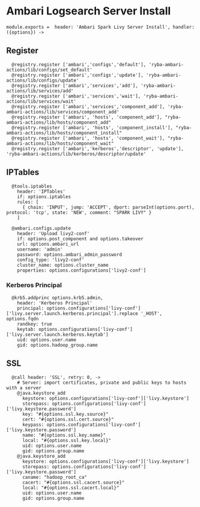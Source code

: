 

# Ambari Logsearch Server Install

    module.exports =  header: 'Ambari Spark Livy Server Install', handler: ({options}) ->
      
## Register

      @registry.register ['ambari','configs','default'], 'ryba-ambari-actions/lib/configs/set_default'
      @registry.register ['ambari','configs','update'], 'ryba-ambari-actions/lib/configs/update'
      @registry.register ['ambari','services','add'], 'ryba-ambari-actions/lib/services/add'
      @registry.register ['ambari','services','wait'], 'ryba-ambari-actions/lib/services/wait'
      @registry.register ['ambari','services','component_add'], 'ryba-ambari-actions/lib/services/component_add'
      @registry.register ['ambari', 'hosts', 'component_add'], "ryba-ambari-actions/lib/hosts/component_add"
      @registry.register ['ambari', 'hosts', 'component_install'], "ryba-ambari-actions/lib/hosts/component_install"
      @registry.register ['ambari', 'hosts', 'component_wait'], "ryba-ambari-actions/lib/hosts/component_wait"
      @registry.register ['ambari','kerberos','descriptor', 'update'], 'ryba-ambari-actions/lib/kerberos/descriptor/update'

## IPTables

      @tools.iptables
        header: 'IPTables'
        if: options.iptables
        rules: [
          { chain: 'INPUT', jump: 'ACCEPT', dport: parseInt(options.port), protocol: 'tcp', state: 'NEW', comment: "SPARK LIVY" }
        ]

      @ambari.configs.update
        header: 'Upload livy2-conf'
        if: options.post_component and options.takeover
        url: options.ambari_url
        username: 'admin'
        password: options.ambari_admin_password
        config_type: 'livy2-conf'
        cluster_name: options.cluster_name
        properties: options.configurations['livy2-conf']

### Kerberos Principal

      @krb5.addprinc options.krb5.admin,
        header: 'Kerberos Principal'
        principal: options.configurations['livy-conf']['livy.server.launch.kerberos.principal'].replace '_HOST', options.fqdn
        randkey: true
        keytab: options.configurations['livy-conf']['livy.server.launch.kerberos.keytab']
        uid: options.user.name
        gid: options.hadoop_group.name

## SSL

      @call header: 'SSL', retry: 0, ->
        # Server: import certificates, private and public keys to hosts with a server
        @java.keystore_add
          keystore: options.configurations['livy-conf']['livy.keystore']
          storepass: options.configurations['livy-conf']['livy.keystore.password']
          key: "#{options.ssl.key.source}"
          cert: "#{options.ssl.cert.source}"
          keypass: options.configurations['livy-conf']['livy.keystore.password']
          name: "#{options.ssl.key.name}"
          local: "#{options.ssl.key.local}"
          uid: options.user.name
          gid: options.group.name
        @java.keystore_add
          keystore: options.configurations['livy-conf']['livy.keystore']
          storepass: options.configurations['livy-conf']['livy.keystore.password']
          caname: "hadoop_root_ca"
          cacert: "#{options.ssl.cacert.source}"
          local: "#{options.ssl.cacert.local}"
          uid: options.user.name
          gid: options.group.name
